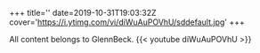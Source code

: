 +++
title=''
date=2019-10-31T19:03:32Z
cover='https://i.ytimg.com/vi/diWuAuPOVhU/sddefault.jpg'
+++

All content belongs to GlennBeck.
{{< youtube diWuAuPOVhU >}}

